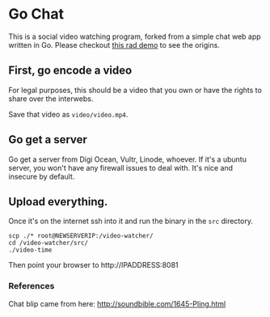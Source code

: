 # Go Chat

This is a social video watching program, forked from a simple chat web app written in Go. Please checkout [this rad demo](https://github.com/scotch-io/go-realtime-chat) to see the origins.

## First, go encode a video

For legal purposes, this should be a video that you own or have the rights to share over the interwebs.

Save that video as `video/video.mp4`.

## Go get a server

Go get a server from Digi Ocean, Vultr, Linode, whoever. If it's a ubuntu server, you won't have any firewall issues to deal with. It's nice and insecure by default.

## Upload everything.

Once it's on the internet ssh into it and run the binary in the `src` directory.

```
scp ./* root@NEWSERVERIP:/video-watcher/
cd /video-watcher/src/
./video-time
```

Then point your browser to http://IPADDRESS:8081

### References

Chat blip came from here:
http://soundbible.com/1645-Pling.html
